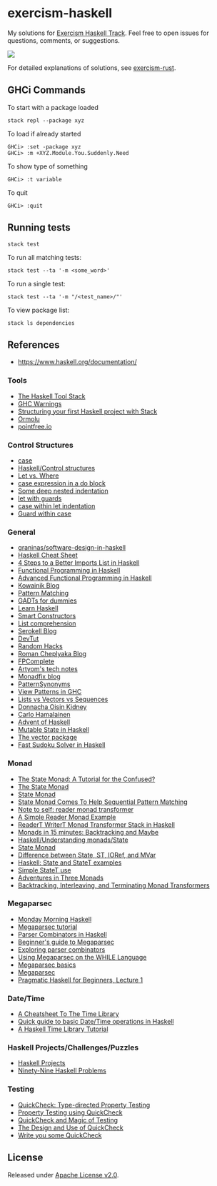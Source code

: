 # exercism-haskell
My solutions for [Exercism Haskell Track](https://exercism.org/tracks/haskell).
Feel free to open issues for questions, comments, or suggestions.

[![](https://github.com/asarkar/exercism-haskell/workflows/CI/badge.svg)](https://github.com/asarkar/exercism-haskell/actions)

For detailed explanations of solutions, see [exercism-rust](https://github.com/asarkar/exercism-rust).

## GHCi Commands
To start with a package loaded
```
stack repl --package xyz
```

To load if already started
```
GHCi> :set -package xyz
GHCi> :m +XYZ.Module.You.Suddenly.Need
```

To show type of something
```
GHCi> :t variable
```

To quit
```
GHCi> :quit
```


## Running tests

```
stack test
```

To run all matching tests:
```
stack test --ta '-m <some_word>'
```

To run a single test:
```
stack test --ta '-m "/<test_name>/"'
```

To view package list:
```
stack ls dependencies
```

## References

* https://www.haskell.org/documentation/

### Tools

* [The Haskell Tool Stack](https://docs.haskellstack.org/en/stable/GUIDE/)
* [GHC Warnings](https://downloads.haskell.org/~ghc/latest/docs/html/users_guide/using-warnings.html)
* [Structuring your first Haskell project with Stack](https://sakshamsharma.com/2018/03/haskell-proj-struct/)
* [Ormolu](https://ormolu-live.tweag.io/)
* [pointfree.io](http://pointfree.io/)

### Control Structures

* [case](https://wiki.haskell.org/Case)
* [Haskell/Control structures](https://en.wikibooks.org/wiki/Haskell/Control_structures)
* [Let vs. Where](https://wiki.haskell.org/Let_vs._Where)
* [case expression in a do block](https://stackoverflow.com/a/156050/839733)
* [Some deep nested indentation](https://stackoverflow.com/q/47622491/839733)
* [let with guards](https://stackoverflow.com/a/46888423/839733)
* [case within let indentation](https://stackoverflow.com/a/33010779/839733)
* [Guard within case](https://www.reddit.com/r/haskell/comments/bkn97b/use_variable_inside_case_of_in_haskell/)


### General

* [graninas/software-design-in-haskell](https://github.com/graninas/software-design-in-haskell)
* [Haskell Cheat Sheet](http://cheatsheet.codeslower.com/CheatSheet.pdf)
* [4 Steps to a Better Imports List in Haskell](https://hackernoon.com/4-steps-to-a-better-imports-list-in-haskell-43a3d868273c)
* [Functional Programming in Haskell](https://www.youtube.com/playlist?list=PLF1Z-APd9zK7usPMx3LGMZEHrECUGodd3)
* [Advanced Functional Programming in Haskell](https://www.youtube.com/playlist?list=PLF1Z-APd9zK5uFc8FKr_di9bfsYv8-lbc)
* [Kowainik Blog](https://kowainik.github.io/tags/haskell)
* [Pattern Matching](https://kowainik.github.io/posts/2018-11-18-state-pattern-matching)
* [GADTs for dummies](https://wiki.haskell.org/GADTs_for_dummies)
* [Learn Haskell](https://markkarpov.com/learn-haskell.html)
* [Smart Constructors](https://wiki.haskell.org/Smart_constructors)
* [List comprehension](https://wiki.haskell.org/List_comprehension)
* [Serokell Blog](https://serokell.io/blog)
* [DevTut](https://devtut.github.io/haskell/)
* [Random Hacks](http://www.randomhacks.net/)
* [Roman Cheplyaka Blog](https://ro-che.info/articles/haskell)
* [FPComplete](https://www.fpcomplete.com/haskell/learn/)
* [Artyom's tech notes](https://tek.brick.do/)
* [Monadfix blog](https://blog.monadfix.com/)
* [PatternSynonyms](https://riptutorial.com/haskell/example/16064/patternsynonyms)
* [View Patterns in GHC](https://dlicata.wescreates.wesleyan.edu/pubs/lpj07views/lpj07views-anglohaskell.pdf)
* [Lists vs Vectors vs Sequences](https://stackoverflow.com/a/9613203/839733)
* [Donnacha Oisin Kidney](https://doisinkidney.com/)
* [Carlo Hamalainen](https://carlo-hamalainen.net/)
* [Advent of Haskell](https://medium.com/@mvaldesdeleon/advent-of-haskell-950d6408a729)
* [Mutable State in Haskell](https://blog.jakuba.net/2014-07-20-mutable-state-in-haskell/)
* [The vector package](https://www.schoolofhaskell.com/user/commercial/content/vector#boxed--storable-and-unboxed)
* [Fast Sudoku Solver in Haskell](https://abhinavsarkar.net/posts/fast-sudoku-solver-in-haskell-1/)

### Monad

* [The State Monad: A Tutorial for the Confused?](http://brandon.si/code/the-state-monad-a-tutorial-for-the-confused/)
* [The State Monad](https://acm.wustl.edu/functional/state-monad.php)
* [State Monad](https://mmhaskell.com/monads/state)
* [State Monad Comes To Help Sequential Pattern Matching](https://kowainik.github.io/posts/2018-11-18-state-pattern-matching)
* [Note to self: reader monad transformer](https://carlo-hamalainen.net/2014/03/05/note-to-self-reader-monad-transformer/)
* [A Simple Reader Monad Example](https://blog.ssanj.net/posts/2014-09-23-A-Simple-Reader-Monad-Example.html)
* [ReaderT WriterT Monad Transformer Stack in Haskell](https://blog.ssanj.net/posts/2018-01-12-stacking-the-readert-writert-monad-transformer-stack-in-haskell.html)
* [Monads in 15 minutes: Backtracking and Maybe](http://www.randomhacks.net/2007/03/12/monads-in-15-minutes/)
* [Haskell/Understanding monads/State](https://en.wikibooks.org/wiki/Haskell/Understanding_monads/State)
* [State Monad](https://wiki.haskell.org/State_Monad)
* [Difference between State, ST, IORef, and MVar](https://stackoverflow.com/q/5545517/839733)
* [Haskell: State and StateT examples](https://cstml.github.io/2021/07/22/State-Monad.html)
* [Simple StateT use](https://wiki.haskell.org/Simple_StateT_use)
* [Adventures in Three Monads](__asset__/threemonads.pdf)
* [Backtracking, Interleaving, and Terminating Monad Transformers](__asset__/LogicT.pdf)

### Megaparsec

* [Monday Morning Haskell](https://mmhaskell.com/parsing/megaparsec)
* [Megaparsec tutorial](https://markkarpov.com/tutorial/megaparsec.html)
* [Parser Combinators in Haskell](https://serokell.io/blog/parser-combinators-in-haskell#megaparsec-tutorial)
* [Beginner's guide to Megaparsec](https://akashagrawal.me/2017/01/19/beginners-guide-to-megaparsec.html)
* [Exploring parser combinators](https://thewagner.net/blog/2019/05/03/exploring-parser-combinators/)
* [Using Megaparsec on the WHILE Language](https://gist.github.com/CMCDragonkai/1d46c0860d6bce857d516a35fab23d52)
* [Megaparsec basics](https://funprog.srid.ca/haskell/megaparsec-basics.html)
* [Megaparsec](https://blog.josephmorag.com/posts/mcc1/#headline-4)
* [Pragmatic Haskell for Beginners, Lecture 1](https://begriffs.com/posts/2016-05-14-pragmatic-haskell-1.html)

### Date/Time

* [A Cheatsheet To The Time Library](https://williamyaoh.com/posts/2019-09-16-time-cheatsheet.html)
* [Quick guide to basic Date/Time operations in Haskell](https://www.bitestring.com/posts/2021-07-10-haskell-datatime-basics.html)
* [A Haskell Time Library Tutorial](https://two-wrongs.com/haskell-time-library-tutorial.html)


### Haskell Projects/Challenges/Puzzles

* [Haskell Projects](https://acm.wustl.edu/functional/projects.php)
* [Ninety-Nine Haskell Problems](https://wiki.haskell.org/H-99:_Ninety-Nine_Haskell_Problems)

### Testing

* [QuickCheck: Type-directed Property Testing](https://cseweb.ucsd.edu/classes/wi14/cse230-a/lectures/lec-quickcheck.html)
* [Property Testing using QuickCheck](https://www.dcc.fc.up.pt/~pbv/aulas/tapf/handouts/quickcheck.html)
* [QuickCheck and Magic of Testing](https://www.fpcomplete.com/blog/2017/01/quickcheck/)
* [The Design and Use of QuickCheck](https://begriffs.com/posts/2017-01-14-design-use-quickcheck.html)
* [Write you some QuickCheck](https://blog.nikosbaxevanis.com/2016/02/08/write-you-some-quickcheck/)

## License

Released under [Apache License v2.0](LICENSE).
